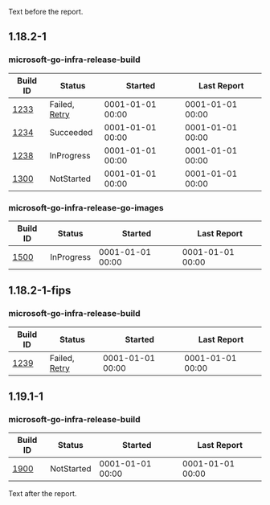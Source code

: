 Text before the report.

<!-- BEGIN section generated by go-infra './cmd/releasego report'. -->
## 1.18.2-1

### microsoft-go-infra-release-build

Build ID | Status | Started | Last Report
--- | --- | --- | ---
[1233](https://example.org/public/_build/results?buildId=1233) | Failed, [Retry](https://example.org/public/_build/results?buildId=1233&view=ms.vss-build-web.run-extensions-tab) | 0001-01-01 00:00 | 0001-01-01 00:00
[1234](https://example.org/public/_build/results?buildId=1234) | Succeeded | 0001-01-01 00:00 | 0001-01-01 00:00
[1238](https://example.org/public/_build/results?buildId=1238) | InProgress | 0001-01-01 00:00 | 0001-01-01 00:00
[1300](https://example.org/public/_build/results?buildId=1300) | NotStarted | 0001-01-01 00:00 | 0001-01-01 00:00

### microsoft-go-infra-release-go-images

Build ID | Status | Started | Last Report
--- | --- | --- | ---
[1500](https://example.org/public/_build/results?buildId=1500) | InProgress | 0001-01-01 00:00 | 0001-01-01 00:00

## 1.18.2-1-fips

### microsoft-go-infra-release-build

Build ID | Status | Started | Last Report
--- | --- | --- | ---
[1239](https://example.org/public/_build/results?buildId=1239) | Failed, [Retry](https://example.org/public/_build/results?buildId=1239&view=ms.vss-build-web.run-extensions-tab) | 0001-01-01 00:00 | 0001-01-01 00:00

## 1.19.1-1

### microsoft-go-infra-release-build

Build ID | Status | Started | Last Report
--- | --- | --- | ---
[1900](https://example.org/public/_build/results?buildId=1900) | NotStarted | 0001-01-01 00:00 | 0001-01-01 00:00

<!-- DATA [
  {
    "BuildID": "1233",
    "BuildPipeline": "microsoft-go-infra-release-build",
    "BuildCollection": "https://example.org/",
    "BuildProject": "public",
    "Status": "Failed",
    "Version": "1.18.2-1",
    "LastUpdate": "0001-01-01T00:00:00Z",
    "StartTime": "0001-01-01T00:00:00Z",
    "BuildURL": "https://example.org/public/_build/results?buildId=1233",
    "BuildSymbol": "❌"
  },
  {
    "BuildID": "1234",
    "BuildPipeline": "microsoft-go-infra-release-build",
    "BuildCollection": "https://example.org/",
    "BuildProject": "public",
    "Status": "Succeeded",
    "Version": "1.18.2-1",
    "LastUpdate": "0001-01-01T00:00:00Z",
    "StartTime": "0001-01-01T00:00:00Z",
    "BuildURL": "https://example.org/public/_build/results?buildId=1234",
    "BuildSymbol": "✅"
  },
  {
    "BuildID": "1238",
    "BuildPipeline": "microsoft-go-infra-release-build",
    "BuildCollection": "https://example.org/",
    "BuildProject": "public",
    "Status": "InProgress",
    "Version": "1.18.2-1",
    "LastUpdate": "0001-01-01T00:00:00Z",
    "StartTime": "0001-01-01T00:00:00Z",
    "BuildURL": "https://example.org/public/_build/results?buildId=1238",
    "BuildSymbol": "🏃"
  },
  {
    "BuildID": "1300",
    "BuildPipeline": "microsoft-go-infra-release-build",
    "BuildCollection": "https://example.org/",
    "BuildProject": "public",
    "Status": "NotStarted",
    "Version": "1.18.2-1",
    "LastUpdate": "0001-01-01T00:00:00Z",
    "StartTime": "0001-01-01T00:00:00Z",
    "BuildURL": "https://example.org/public/_build/results?buildId=1300",
    "BuildSymbol": "⌚"
  },
  {
    "BuildID": "1500",
    "BuildPipeline": "microsoft-go-infra-release-go-images",
    "BuildCollection": "https://example.org/",
    "BuildProject": "public",
    "Status": "InProgress",
    "Version": "1.18.2-1",
    "LastUpdate": "0001-01-01T00:00:00Z",
    "StartTime": "0001-01-01T00:00:00Z",
    "BuildURL": "https://example.org/public/_build/results?buildId=1500",
    "BuildSymbol": "🏃"
  },
  {
    "BuildID": "1239",
    "BuildPipeline": "microsoft-go-infra-release-build",
    "BuildCollection": "https://example.org/",
    "BuildProject": "public",
    "Status": "Failed",
    "Version": "1.18.2-1-fips",
    "LastUpdate": "0001-01-01T00:00:00Z",
    "StartTime": "0001-01-01T00:00:00Z",
    "BuildURL": "https://example.org/public/_build/results?buildId=1239",
    "BuildSymbol": "❌"
  },
  {
    "BuildID": "1900",
    "BuildPipeline": "microsoft-go-infra-release-build",
    "BuildCollection": "https://example.org/",
    "BuildProject": "public",
    "Status": "NotStarted",
    "Version": "1.19.1-1",
    "LastUpdate": "0001-01-01T00:00:00Z",
    "StartTime": "0001-01-01T00:00:00Z",
    "BuildURL": "https://example.org/public/_build/results?buildId=1900",
    "BuildSymbol": "⌚"
  }
] DATA --><!-- END section generated by go-infra './cmd/releasego report'. -->

Text after the report.